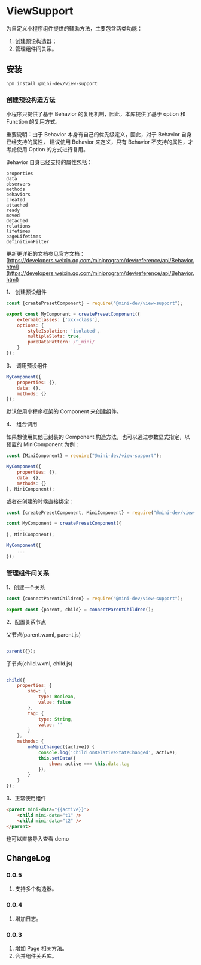 # ViewSupport

为自定义小程序组件提供的辅助方法，主要包含两类功能：

1. 创建预设构造器；
2. 管理组件间关系。

## 安装

```shell script
npm install @mini-dev/view-support
```

### 创建预设构造方法

小程序只提供了基于 Behavior 的复用机制，因此，本库提供了基于 option 和 Function 的复用方式。

重要说明：由于 Behavior 本身有自己的优先级定义，因此，对于 Behavior 自身已经支持的属性，
建议使用 Behavior 来定义，只有 Behavior 不支持的属性，才考虑使用 Option 的方式进行复用。

Behavior 自身已经支持的属性包括：

    properties
    data
    observers
    methods
    behaviors
    created
    attached
    ready
    moved
    detached
    relations
    lifetimes
    pageLifetimes
    definitionFilter

更新更详细的文档参见官方文档：[https://developers.weixin.qq.com/miniprogram/dev/reference/api/Behavior.html](https://developers.weixin.qq.com/miniprogram/dev/reference/api/Behavior.html)

1、 创建预设组件

```javascript
const {createPresetComponent} = require("@mini-dev/view-support");

export const MyComponent = createPresetComponent({
    externalClasses: ['xxx-class'],
    options: {
        styleIsolation: 'isolated',
        multipleSlots: true,
        pureDataPattern: /^_mini/
    }
});
```

3、 调用预设组件

````javascript
MyComponent({
    properties: {},
    data: {},
    methods: {}
});
````

默认使用小程序框架的 Component 来创建组件。

4、 组合调用

如果想使用其他已封装的 Component 构造方法，也可以通过参数显式指定，以预置的 MiniComponent 为例：

```javascript
const {MiniComponent} = require("@mini-dev/view-support");

MyComponent({
    properties: {},
    data: {},
    methods: {}
}, MiniComponent);

```

或者在创建的时候直接绑定：

```javascript
const {createPresetComponent, MiniComponent} = require("@mini-dev/view-support");

const MyComponent = createPresetComponent({
    ...
}, MiniComponent);

MyComponent({
    ...
});

```

### 管理组件间关系

1、创建一个关系

```javascript
const {connectParentChildren} = require("@mini-dev/view-support");

export const {parent, child} = connectParentChildren();

```

2、配置关系节点

父节点(parent.wxml, parent.js)

```javascript

parent({});

```

子节点(child.wxml, child.js)

```javascript

child({
    properties: {
        show: {
            type: Boolean,
            value: false
        },
        tag: {
            type: String,
            value: ''
        }
    },
    methods: {
        onMiniChanged({active}) {
            console.log('child onRelativeStateChanged', active);
            this.setData({
                show: active === this.data.tag
            });
        }
    }
});

```

3、正常使用组件
```html
<parent mini-data="{{active}}">
    <child mini-data="t1" />
    <child mini-data="t2" />
</parent>
```
也可以直接导入查看 demo

## ChangeLog

### 0.0.5
1. 支持多个构造器。

### 0.0.4
1. 增加日志。

### 0.0.3
1. 增加 Page 相关方法。
2. 合并组件关系库。